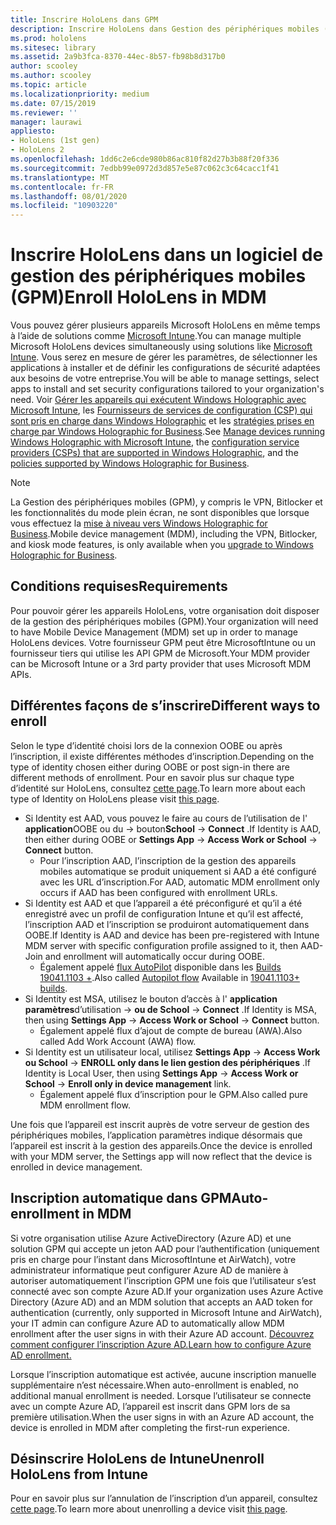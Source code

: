 ```yaml
---
title: Inscrire HoloLens dans GPM
description: Inscrire HoloLens dans Gestion des périphériques mobiles (GPM) pour faciliter la gestion de plusieurs appareils.
ms.prod: hololens
ms.sitesec: library
ms.assetid: 2a9b3fca-8370-44ec-8b57-fb98b8d317b0
author: scooley
ms.author: scooley
ms.topic: article
ms.localizationpriority: medium
ms.date: 07/15/2019
ms.reviewer: ''
manager: laurawi
appliesto:
- HoloLens (1st gen)
- HoloLens 2
ms.openlocfilehash: 1dd6c2e6cde980b86ac810f82d27b3b88f20f336
ms.sourcegitcommit: 7edbb99e0972d3d857e5e87c062c3c64cacc1f41
ms.translationtype: MT
ms.contentlocale: fr-FR
ms.lasthandoff: 08/01/2020
ms.locfileid: "10903220"
---
```

# <span data-ttu-id="74cf2-103">Inscrire HoloLens dans un logiciel de gestion des périphériques mobiles (GPM)</span><span class="sxs-lookup"><span data-stu-id="74cf2-103">Enroll HoloLens in MDM</span></span>

<span data-ttu-id="74cf2-104">Vous pouvez gérer plusieurs appareils Microsoft HoloLens en même temps à l’aide de solutions comme [Microsoft Intune](https://docs.microsoft.com/intune/windows-holographic-for-business).</span><span class="sxs-lookup"><span data-stu-id="74cf2-104">You can manage multiple Microsoft HoloLens devices simultaneously using solutions like [Microsoft Intune](https://docs.microsoft.com/intune/windows-holographic-for-business).</span></span> <span data-ttu-id="74cf2-105">Vous serez en mesure de gérer les paramètres, de sélectionner les applications à installer et de définir les configurations de sécurité adaptées aux besoins de votre entreprise.</span><span class="sxs-lookup"><span data-stu-id="74cf2-105">You will be able to manage settings, select apps to install and set security configurations tailored to your organization's need.</span></span> <span data-ttu-id="74cf2-106">Voir [Gérer les appareils qui exécutent Windows Holographic avec Microsoft Intune](https://docs.microsoft.com/intune/windows-holographic-for-business), les [Fournisseurs de services de configuration (CSP) qui sont pris en charge dans Windows Holographic](https://msdn.microsoft.com/windows/hardware/commercialize/customize/mdm/configuration-service-provider-reference#hololens) et les [stratégies prises en charge par Windows Holographic for Business](https://msdn.microsoft.com/windows/hardware/commercialize/customize/mdm/policy-configuration-service-provider#hololenspolicies).</span><span class="sxs-lookup"><span data-stu-id="74cf2-106">See [Manage devices running Windows Holographic with Microsoft Intune](https://docs.microsoft.com/intune/windows-holographic-for-business), the [configuration service providers (CSPs) that are supported in Windows Holographic](https://msdn.microsoft.com/windows/hardware/commercialize/customize/mdm/configuration-service-provider-reference#hololens), and the [policies supported by Windows Holographic for Business](https://msdn.microsoft.com/windows/hardware/commercialize/customize/mdm/policy-configuration-service-provider#hololenspolicies).</span></span>

> [!NOTE]
> <span data-ttu-id="74cf2-107">La Gestion des périphériques mobiles (GPM), y compris le VPN, Bitlocker et les fonctionnalités du mode plein écran, ne sont disponibles que lorsque vous effectuez la [mise à niveau vers Windows Holographic for Business](hololens1-upgrade-enterprise.md).</span><span class="sxs-lookup"><span data-stu-id="74cf2-107">Mobile device management (MDM), including the VPN, Bitlocker, and kiosk mode features, is only available when you [upgrade to Windows Holographic for Business](hololens1-upgrade-enterprise.md).</span></span>

## <span data-ttu-id="74cf2-108">Conditions requises</span><span class="sxs-lookup"><span data-stu-id="74cf2-108">Requirements</span></span>

 <span data-ttu-id="74cf2-109">Pour pouvoir gérer les appareils HoloLens, votre organisation doit disposer de la gestion des périphériques mobiles (GPM).</span><span class="sxs-lookup"><span data-stu-id="74cf2-109">Your organization will need to have Mobile Device Management (MDM) set up in order to manage HoloLens devices.</span></span> <span data-ttu-id="74cf2-110">Votre fournisseur GPM peut être MicrosoftIntune ou un fournisseur tiers qui utilise les API GPM de Microsoft.</span><span class="sxs-lookup"><span data-stu-id="74cf2-110">Your MDM provider can be Microsoft Intune or a 3rd party provider that uses Microsoft MDM APIs.</span></span>
 
## <span data-ttu-id="74cf2-111">Différentes façons de s’inscrire</span><span class="sxs-lookup"><span data-stu-id="74cf2-111">Different ways to enroll</span></span>

<span data-ttu-id="74cf2-112">Selon le type d’identité choisi lors de la connexion OOBE ou après l’inscription, il existe différentes méthodes d’inscription.</span><span class="sxs-lookup"><span data-stu-id="74cf2-112">Depending on the type of identity chosen either during OOBE or post sign-in there are different methods of enrollment.</span></span> <span data-ttu-id="74cf2-113">Pour en savoir plus sur chaque type d’identité sur HoloLens, consultez [cette page](hololens-identity.md).</span><span class="sxs-lookup"><span data-stu-id="74cf2-113">To learn more about each type of Identity on HoloLens please visit [this page](hololens-identity.md).</span></span>

- <span data-ttu-id="74cf2-114">Si Identity est AAD, vous pouvez le faire au cours de l’utilisation de l' **application**OOBE ou du  ->  bouton**School**  ->  **Connect** .</span><span class="sxs-lookup"><span data-stu-id="74cf2-114">If Identity is AAD, then either during OOBE or **Settings App** -> **Access Work or School** -> **Connect** button.</span></span>
    - <span data-ttu-id="74cf2-115">Pour l’inscription AAD, l’inscription de la gestion des appareils mobiles automatique se produit uniquement si AAD a été configuré avec les URL d’inscription.</span><span class="sxs-lookup"><span data-stu-id="74cf2-115">For AAD, automatic MDM enrollment only occurs if AAD has been configured with enrollment URLs.</span></span>
- <span data-ttu-id="74cf2-116">Si Identity est AAD et que l’appareil a été préconfiguré et qu’il a été enregistré avec un profil de configuration Intune et qu’il est affecté, l’inscription AAD et l’inscription se produiront automatiquement dans OOBE.</span><span class="sxs-lookup"><span data-stu-id="74cf2-116">If Identity is AAD and device has been pre-registered with Intune MDM server with specific configuration profile assigned to it, then AAD-Join and enrollment will automatically occur during OOBE.</span></span>
    - <span data-ttu-id="74cf2-117">Également appelé [flux AutoPilot](hololens2-autopilot.md) disponible dans les [Builds 19041.1103 +](hololens-release-notes.md#windows-holographic-version-2004).</span><span class="sxs-lookup"><span data-stu-id="74cf2-117">Also called [Autopilot flow](hololens2-autopilot.md) Available in [19041.1103+ builds](hololens-release-notes.md#windows-holographic-version-2004).</span></span>
- <span data-ttu-id="74cf2-118">Si Identity est MSA, utilisez le bouton d’accès à l' **application paramètres**d’utilisation  ->  **ou de School**  ->  **Connect** .</span><span class="sxs-lookup"><span data-stu-id="74cf2-118">If Identity is MSA, then using **Settings App** -> **Access Work or School** -> **Connect** button.</span></span>
    - <span data-ttu-id="74cf2-119">Également appelé flux d’ajout de compte de bureau (AWA).</span><span class="sxs-lookup"><span data-stu-id="74cf2-119">Also called Add Work Account (AWA) flow.</span></span>
- <span data-ttu-id="74cf2-120">Si Identity est un utilisateur local, utilisez **Settings App**  ->  **Access Work ou School**  ->  **ENROLL only dans le lien gestion des périphériques** .</span><span class="sxs-lookup"><span data-stu-id="74cf2-120">If Identity is Local User, then using **Settings App** -> **Access Work or School** -> **Enroll only in device management** link.</span></span>
    - <span data-ttu-id="74cf2-121">Également appelé flux d’inscription pour le GPM.</span><span class="sxs-lookup"><span data-stu-id="74cf2-121">Also called pure MDM enrollment flow.</span></span>

<span data-ttu-id="74cf2-122">Une fois que l’appareil est inscrit auprès de votre serveur de gestion des périphériques mobiles, l’application paramètres indique désormais que l’appareil est inscrit à la gestion des appareils.</span><span class="sxs-lookup"><span data-stu-id="74cf2-122">Once the device is enrolled with your MDM server, the Settings app will now reflect that the device is enrolled in device management.</span></span>

## <span data-ttu-id="74cf2-123">Inscription automatique dans GPM</span><span class="sxs-lookup"><span data-stu-id="74cf2-123">Auto-enrollment in MDM</span></span>

<span data-ttu-id="74cf2-124">Si votre organisation utilise Azure ActiveDirectory (Azure AD) et une solution GPM qui accepte un jeton AAD pour l’authentification (uniquement pris en charge pour l’instant dans MicrosoftIntune et AirWatch), votre administrateur informatique peut configurer Azure AD de manière à autoriser automatiquement l’inscription GPM une fois que l’utilisateur s’est connecté avec son compte Azure AD.</span><span class="sxs-lookup"><span data-stu-id="74cf2-124">If your organization uses Azure Active Directory (Azure AD) and an MDM solution that accepts an AAD token for authentication (currently, only supported in Microsoft Intune and AirWatch), your IT admin can configure Azure AD to automatically allow MDM enrollment after the user signs in with their Azure AD account.</span></span> [<span data-ttu-id="74cf2-125">Découvrez comment configurer l’inscription Azure AD.</span><span class="sxs-lookup"><span data-stu-id="74cf2-125">Learn how to configure Azure AD enrollment.</span></span>](https://docs.microsoft.com/mem/intune/enrollment/windows-enroll#enable-windows-10-automatic-enrollment)

<span data-ttu-id="74cf2-126">Lorsque l’inscription automatique est activée, aucune inscription manuelle supplémentaire n’est nécessaire.</span><span class="sxs-lookup"><span data-stu-id="74cf2-126">When auto-enrollment is enabled, no additional manual enrollment is needed.</span></span> <span data-ttu-id="74cf2-127">Lorsque l’utilisateur se connecte avec un compte Azure AD, l’appareil est inscrit dans GPM lors de sa première utilisation.</span><span class="sxs-lookup"><span data-stu-id="74cf2-127">When the user signs in with an Azure AD account, the device is enrolled in MDM after completing the first-run experience.</span></span>

## <span data-ttu-id="74cf2-128">Désinscrire HoloLens de Intune</span><span class="sxs-lookup"><span data-stu-id="74cf2-128">Unenroll HoloLens from Intune</span></span>

<span data-ttu-id="74cf2-129">Pour en savoir plus sur l’annulation de l’inscription d’un appareil, consultez [cette page](https://docs.microsoft.com/windows/client-management/mdm/disconnecting-from-mdm-unenrollment).</span><span class="sxs-lookup"><span data-stu-id="74cf2-129">To learn more about unenrolling a device visit [this page](https://docs.microsoft.com/windows/client-management/mdm/disconnecting-from-mdm-unenrollment).</span></span> 
